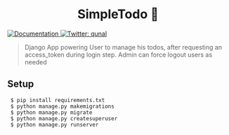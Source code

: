 <h1 align="center">SimpleTodo 📝</h1>
<p>
  <a href="https://swagger.com/" target="_blank">
    <img alt="Documentation" src="https://img.shields.io/badge/documentation-yes-brightgreen.svg" />
  </a>
  <a href="https://twitter.com/qunal" target="_blank">
    <img alt="Twitter: qunal" src="https://img.shields.io/twitter/follow/qunal.svg?style=social" />
  </a>
</p>

> Django App powering User to manage his todos, after requesting an access_token during login step. Admin can force logout users as needed

## Setup
```
 $ pip install requirements.txt
 $ python manage.py makemigrations
 $ python manage.py migrate
 $ python manage.py createsuperuser
 $ python manage.py runserver
```
